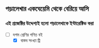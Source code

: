 ## পড়ালেখার একঘেয়েমি থেকে বেরিয়ে আসি

### এই প্রজেক্টির উদ্দেশ্যই হলো পড়ালেখাকে ইন্টারেক্টিভ করা

- [ ] দশম শ্রেণির গণিত বই
  - [x] বাস্তব সংখ্যা ট্রি
